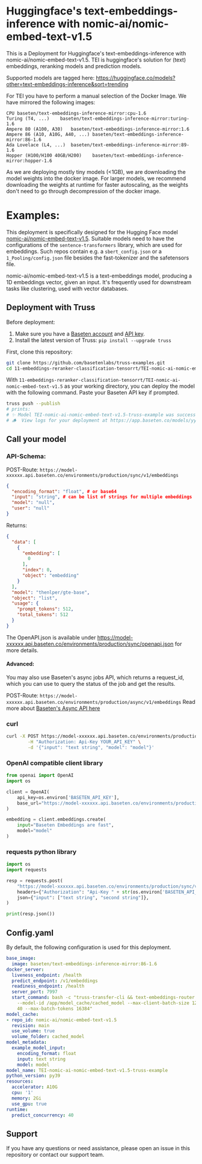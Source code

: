 # Huggingface's text-embeddings-inference with nomic-ai/nomic-embed-text-v1.5

This is a Deployment for Huggingface's text-embeddings-inference with nomic-ai/nomic-embed-text-v1.5. TEI is huggingface's solution for (text) embeddings, reranking models and prediction models.

Supported models are tagged here: https://huggingface.co/models?other=text-embeddings-inference&sort=trending

For TEI you have to perform a manual selection of the Docker Image. We have mirrored the following images:
```
CPU	baseten/text-embeddings-inference-mirror:cpu-1.6
Turing (T4, ...)	baseten/text-embeddings-inference-mirror:turing-1.6
Ampere 80 (A100, A30)	baseten/text-embeddings-inference-mirror:1.6
Ampere 86 (A10, A10G, A40, ...)	baseten/text-embeddings-inference-mirror:86-1.6
Ada Lovelace (L4, ...)	baseten/text-embeddings-inference-mirror:89-1.6
Hopper (H100/H100 40GB/H200)	baseten/text-embeddings-inference-mirror:hopper-1.6
```

As we are deploying mostly tiny models (<1GB), we are downloading the model weights into the docker image.
For larger models, we recommend downloading the weights at runtime for faster autoscaling, as the weights don't need to go through decompression of the docker image.


# Examples:
This deployment is specifically designed for the Hugging Face model [nomic-ai/nomic-embed-text-v1.5](https://huggingface.co/nomic-ai/nomic-embed-text-v1.5).
Suitable models need to have the configurations of the `sentence-transformers` library, which are used for embeddings. Such repos contain e.g. a `sbert_config.json` or a `1_Pooling/config.json` file besides the fast-tokenizer and the safetensors file.

nomic-ai/nomic-embed-text-v1.5  is a text-embeddings model, producing a 1D embeddings vector, given an input.
It's frequently used for downstream tasks like clustering, used with vector databases.


## Deployment with Truss

Before deployment:

1. Make sure you have a [Baseten account](https://app.baseten.co/signup) and [API key](https://app.baseten.co/settings/account/api_keys).
2. Install the latest version of Truss: `pip install --upgrade truss`


First, clone this repository:
```sh
git clone https://github.com/basetenlabs/truss-examples.git
cd 11-embeddings-reranker-classification-tensorrt/TEI-nomic-ai-nomic-embed-text-v1.5
```

With `11-embeddings-reranker-classification-tensorrt/TEI-nomic-ai-nomic-embed-text-v1.5` as your working directory, you can deploy the model with the following command. Paste your Baseten API key if prompted.

```sh
truss push --publish
# prints:
# ✨ Model TEI-nomic-ai-nomic-embed-text-v1.5-truss-example was successfully pushed ✨
# 🪵  View logs for your deployment at https://app.baseten.co/models/yyyyyy/logs/xxxxxx
```

## Call your model

### API-Schema:
POST-Route: `https://model-xxxxxx.api.baseten.co/environments/production/sync/v1/embeddings`
```json
{
  "encoding_format": "float", # or base64
  "input": "string", # can be list of strings for multiple embeddings
  "model": "null",
  "user": "null"
}
```

Returns:
```json
{
  "data": [
    {
      "embedding": [
        0
      ],
      "index": 0,
      "object": "embedding"
    }
  ],
  "model": "thenlper/gte-base",
  "object": "list",
  "usage": {
    "prompt_tokens": 512,
    "total_tokens": 512
  }
}
```
The OpenAPI.json is available under https://model-xxxxxx.api.baseten.co/environments/production/sync/openapi.json for more details.

#### Advanced:
You may also use Baseten's async jobs API, which returns a request_id, which you can use to query the status of the job and get the results.

POST-Route: `https://model-xxxxxx.api.baseten.co/environments/production/async/v1/embeddings`
Read more about [Baseten's Async API here](https://docs.baseten.co/invoke/async)

### curl
```bash
curl -X POST https://model-xxxxxx.api.baseten.co/environments/production/sync/v1/embeddings \
        -H "Authorization: Api-Key YOUR_API_KEY" \
        -d '{"input": "text string", "model": "model"}'
```

### OpenAI compatible client library
```python
from openai import OpenAI
import os

client = OpenAI(
    api_key=os.environ['BASETEN_API_KEY'],
    base_url="https://model-xxxxxx.api.baseten.co/environments/production/sync/v1"
)

embedding = client.embeddings.create(
    input="Baseten Embeddings are fast",
    model="model"
)
```
### requests python library

```python
import os
import requests

resp = requests.post(
    "https://model-xxxxxx.api.baseten.co/environments/production/sync/v1/embeddings",
    headers={"Authorization": "Api-Key " + str(os.environ['BASETEN_API_KEY'])},
    json={"input": ["text string", "second string"]},
)

print(resp.json())
```


## Config.yaml
By default, the following configuration is used for this deployment.

```yaml
base_image:
  image: baseten/text-embeddings-inference-mirror:86-1.6
docker_server:
  liveness_endpoint: /health
  predict_endpoint: /v1/embeddings
  readiness_endpoint: /health
  server_port: 7997
  start_command: bash -c "truss-transfer-cli && text-embeddings-router --port 7997
    --model-id /app/model_cache/cached_model --max-client-batch-size 128 --max-concurrent-requests
    40 --max-batch-tokens 16384"
model_cache:
- repo_id: nomic-ai/nomic-embed-text-v1.5
  revision: main
  use_volume: true
  volume_folder: cached_model
model_metadata:
  example_model_input:
    encoding_format: float
    input: text string
    model: model
model_name: TEI-nomic-ai-nomic-embed-text-v1.5-truss-example
python_version: py39
resources:
  accelerator: A10G
  cpu: '1'
  memory: 2Gi
  use_gpu: true
runtime:
  predict_concurrency: 40

```

## Support
If you have any questions or need assistance, please open an issue in this repository or contact our support team.
